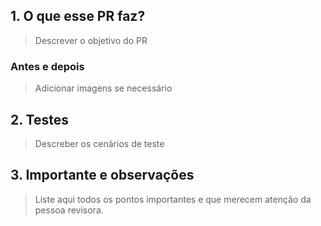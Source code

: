 ## 1. O que esse PR faz?

> Descrever o objetivo do PR

### Antes e depois

> Adicionar imagens se necessário

## 2. Testes

> Descreber os cenários de teste

## 3. Importante e observações

> Liste aqui todos os pontos importantes e que merecem atenção da pessoa revisora.
